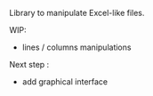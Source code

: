 Library to manipulate Excel-like files.

WIP:
- lines / columns manipulations

Next step :
- add graphical interface

